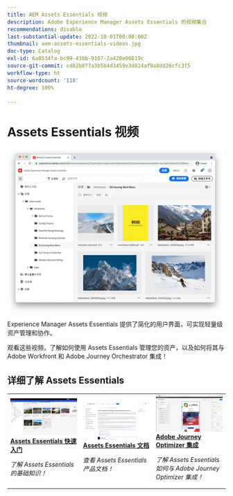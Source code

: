 ```yaml
---
title: AEM Assets Essentials 视频
description: Adobe Experience Manager Assets Essentials 的视频集合
recommendations: disable
last-substantial-update: 2022-10-01T00:00:00Z
thumbnail: aem-assets-essentials-videos.jpg
doc-type: Catalog
exl-id: 6a8534fa-bc99-438b-9107-2a428e06619c
source-git-commit: cd82b877a3b5b4d3459e3d024af9a8dd26cfc3f5
workflow-type: ht
source-wordcount: '118'
ht-degree: 100%

---
```


# Assets Essentials 视频

![Assets Essentials](./assets/overview/hero.png)

Experience Manager Assets Essentials 提供了简化的用户界面，可实现轻量级资产管理和协作。

观看这些视频，了解如何使用 Assets Essentials 管理您的资产，以及如何将其与 Adobe Workfront 和 Adobe Journey Orchestrator 集成！

## 详细了解 Assets Essentials

<table>
<td>
   <a href="./basics/managing.md">
   <img alt="Assets Essentials 快速入门" src="./assets/overview/getting-started.png" />
   </a>
   <div>
      <a href="./basics/managing.md">
      <strong>Assets Essentials 快速入门</strong>
      </a>
   </div>
   <p>
      <em>了解 Assets Essentials 的基础知识！</em>
   </p>
</td>
<td>
   <a href="https://experienceleague.adobe.com/docs/experience-manager-assets-essentials/help/introduction.html">
   <img alt="Assets Essentials 文档" src="./assets/overview/assets-essentials-docs.png"/>
   </a>
   <div>
      <a href="https://experienceleague.adobe.com/docs/experience-manager-assets-essentials/help/introduction.html">
      <strong>Assets Essentials 文档</strong>
      </a>
   </div>
   <p>
      <em>查看 Assets Essentials 产品文档！</em>
   <p>
</td>
<td>
   <a href="https://experienceleague.adobe.com/docs/journey-optimizer-learn/tutorials/create-messages/create-email-content-with-the-message-editor.html">
   <img alt="Adobe Journey Optimizer 和 Assets Essentials" src="./assets/overview/adobe-journey-optimizer.png" />
   </a>
   <div>
      <a href="https://experienceleague.adobe.com/docs/journey-optimizer-learn/tutorials/create-messages/create-email-content-with-the-message-editor.html">
      <strong>Adobe Journey Optimizer 集成</strong>
      </a>
   </div>
   <p>
      <em>了解 Assets Essentials 如何与 Adobe Journey Optimizer 集成！</em>
   <p>
</td>
</table>
